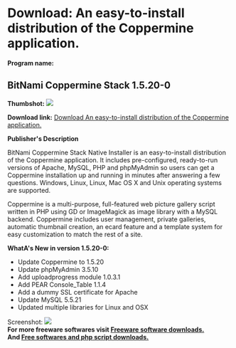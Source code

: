 # Download: An easy-to-install distribution of the Coppermine application. 

**Program name:**

## BitNami Coppermine Stack 1.5.20-0

  
**Thumbshot:** ![](http://www.freewarefiles.com/screenshot/btnmicpprmine_md.jpg)   
  
**Download link:** [Download An easy-to-install distribution of the Coppermine application. ](http://freesoftwares.boysofts.com/BitNami-Coppermine-Stack_program_72851.html)  
  


**Publisher's Description**  
  


BitNami Coppermine Stack Native Installer is an easy-to-install distribution of the Coppermine application. It includes pre-configured, ready-to-run versions of Apache, MySQL, PHP and phpMyAdmin so users can get a Coppermine installation up and running in minutes after answering a few questions. Windows, Linux, Linux, Mac OS X and Unix operating systems are supported. 

Coppermine is a multi-purpose, full-featured web picture gallery script written in PHP using GD or ImageMagick as image library with a MySQL backend. Coppermine includes user management, private galleries, automatic thumbnail creation, an ecard feature and a template system for easy customization to match the rest of a site.

**WhatA's New in version 1.5.20-0:**

  * Update Coppermine to 1.5.20
  * Update phpMyAdmin 3.5.10
  * Add uploadprogress module 1.0.3.1
  * Add PEAR Console_Table 1.1.4
  * Add a dummy SSL certificate for Apache
  * Update MySQL 5.5.21
  * Updated multiple libraries for Linux and OSX

  
  
Screenshot: ![](http://www.freewarefiles.com/screenshot/btnmicpprmine.jpg)   
**For more freeware softwares visit [Freeware software downloads.](http://freesoftwares.boysofts.com/)**   
**And [Free softwares and php script downloads.](http://www.boysofts.com/)**
